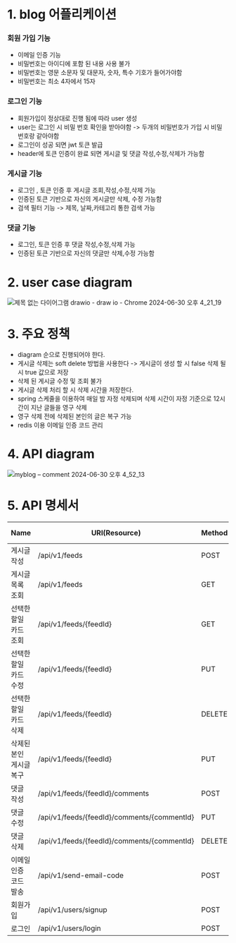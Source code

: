 # 1. blog 어플리케이션 

### 회원 가입 기능
- 이메일 인증 기능
- 비밀번호는 아이디에 포함 된 내용 사용 불가
- 비밀번호는 영문 소문자 및 대문자, 숫자, 특수 기호가 들어가야함
- 비밀번호는 최소 4자에서 15자

### 로그인 기능 
- 회원가입이 정상대로 진행 됨에 따라 user 생성
- user는 로그인 시 비밀 번호 확인을 받아야함 -> 두개의 비밀번호가 가입 시 비밀 번호랑 같아야함
- 로그인이 성공 되면 jwt 토큰 발급
- header에 토큰 인증이 완료 되면 게시글 및 댓글 작성,수정,삭제가 가능함

### 게시글 기능 
- 로그인 , 토큰 인증 후 게시글 조회,작성,수정,삭제 가능
- 인증된 토큰 기반으로 자신의 게시글만 삭제, 수정 가능함
- 검색 필터 기능 -> 제목, 날짜,카테고리 통한 검색 가능


### 댓글 기능 
- 로그인, 토큰 인증 후 댓글 작성,수정,삭제 가능
- 인증된 토큰 기반으로 자신의 댓글만 삭제,수정 가능함


# 2. user case diagram

![제목 없는 다이어그램 drawio - draw io - Chrome 2024-06-30 오후 4_21_19](https://github.com/gooddle/myblog/assets/128583844/572ba74c-07f5-4a67-8c25-b4dd7f1bfa42)

# 3. 주요 정책
- diagram 순으로 진행되어야 한다.
- 게시글 삭제는 soft delete 방법을 사용한다 -> 게시글이 생성 할 시 false 삭제 될 시 true 값으로 저장
- 삭제 된 게시글 수정 및 조회 불가
- 게시글 삭제 처리 할 시 삭제 시간을 저장한다.
- spring 스케줄을 이용하여 매일 밤 자정 삭제되며 삭제 시간이 자정 기준으로 12시간이 지난 글들을 영구 삭제
- 영구 삭제 전에 삭제된 본인의 글은 복구 가능
- redis 이용 이메일 인증 코드 관리 


# 4. API diagram

![myblog – comment 2024-06-30 오후 4_52_13](https://github.com/gooddle/myblog/assets/128583844/fcede526-8ffd-49ee-a0bb-0472f7350f75)


# 5. API 명세서 

| Name          | URI(Resource)                               | Method | Status Code |
|---------------|---------------------------------------------| -------------| -------------|
| 게시글 작성        | /api/v1/feeds                               | POST | 201 |
| 게시글 목록 조회     | /api/v1/feeds                               |  GET | 200 |
| 선택한 할일 카드 조회  | /api/v1/feeds/{feedId}                      | GET | 200 |
| 선택한 할일 카드 수정  | /api/v1/feeds/{feedId}                      | PUT | 200 |
| 선택한 할일 카드 삭제  | /api/v1/feeds/{feedId}                      | DELETE | 204 |
| 삭제된 본인 게시글 복구 | /api/v1/feeds/{feedId}                      | PUT | 200|
| 댓글 작성         | /api/v1/feeds/{feedId}/comments             |  POST | 201 |
| 댓글 수정         | /api/v1/feeds/{feedId}/comments/{commentId} | PUT | 200 |
| 댓글 삭제         | /api/v1/feeds/{feedId}/comments/{commentId} | DELETE | 204 |
| 이메일 인증 코드 발송  | /api/v1/send-email-code                     | POST | 201 |
| 회원가입          | /api/v1/users/signup                        | POST | 201 |
| 로그인           | /api/v1/users/login                         | POST | 201 |


